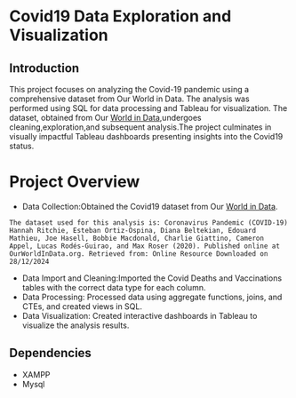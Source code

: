 <h1>Covid19 Data Exploration and Visualization</h1>

## Introduction

This project focuses on analyzing the Covid-19 pandemic using a comprehensive dataset from Our World in Data. The analysis was performed using SQL for data processing and Tableau for visualization. The dataset, 
obtained from Our [World in Data](https://docs.owid.io/projects/etl/api/covid/),undergoes cleaning,exploration,and subsequent analysis.The project culminates in visually impactful Tableau dashboards presenting insights into the Covid19 status.

<h1>Project Overview</h1>

- Data Collection:Obtained the Covid19 dataset from Our [World in Data](https://docs.owid.io/projects/etl/api/covid/).
  
`
The dataset used for this analysis is: Coronavirus Pandemic (COVID-19)
Hannah Ritchie, Esteban Ortiz-Ospina, Diana Beltekian, Edouard Mathieu, Joe Hasell, Bobbie Macdonald, Charlie Giattino, Cameron Appel, Lucas Rodés-Guirao, and Max Roser (2020). Published online at OurWorldInData.org. Retrieved from: Online Resource
Downloaded on 28/12/2024
`

- Data Import and Cleaning:Imported the Covid Deaths and Vaccinations tables with the correct data type for each column.
- Data Processing: Processed data using aggregate functions, joins, and CTEs, and created views in SQL.
- Data Visualization: Created interactive dashboards in Tableau to visualize the analysis results.

## Dependencies

- XAMPP
- Mysql
